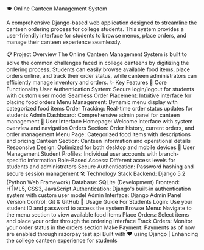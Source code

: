 🍽️ Online Canteen Management System


A comprehensive Django-based web application designed to streamline the canteen ordering process for college students. This system provides a user-friendly interface for students to browse menus, place orders, and manage their canteen experience seamlessly.

📋 Project Overview
The Online Canteen Management System is built to solve the common challenges faced in college canteens by digitizing the ordering process. Students can easily browse available food items, place orders online, and track their order status, while canteen administrators can efficiently manage inventory and orders.
✨ Key Features
🎯 Core Functionality
User Authentication System: Secure login/logout for students with custom user model
Seamless Order Placement: Intuitive interface for placing food orders
Menu Management: Dynamic menu display with categorized food items
Order Tracking: Real-time order status updates for students
Admin Dashboard: Comprehensive admin panel for canteen management
🎨 User Interface
Homepage: Welcome interface with system overview and navigation
Orders Section: Order history, current orders, and order management
Menu Page: Categorized food items with descriptions and pricing
Canteen Section: Canteen information and operational details
Responsive Design: Optimized for both desktop and mobile devices
👥 User Management
Student Profiles: Individual user accounts with branch-specific information
Role-Based Access: Different access levels for students and administrators
Secure Authentication: Password hashing and secure session management
🛠️ Technology Stack
Backend: Django 5.2 (Python Web Framework)
Database: SQLite (Development)
Frontend: HTML5, CSS3, JavaScript
Authentication: Django's built-in authentication system with custom user model
Admin Interface: Django Admin Panel
Version Control: Git & GitHub
🎯 Usage Guide
For Students
Login: Use your student ID and password to access the system
Browse Menu: Navigate to the menu section to view available food items
Place Orders: Select items and place your order through the ordering interface
Track Orders: Monitor your order status in the orders section
Make Payment: Payments as of now are enabled through razorpay test api
Built with ❤️ using Django | Enhancing the college canteen experience for students

